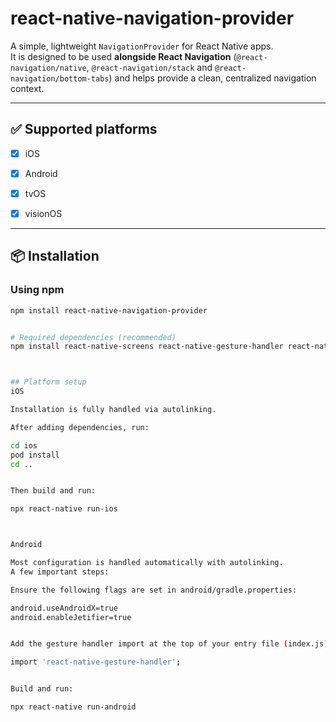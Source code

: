 # react-native-navigation-provider

A simple, lightweight `NavigationProvider` for React Native apps.  
It is designed to be used **alongside React Navigation** (`@react-navigation/native`, `@react-navigation/stack` and `@react-navigation/bottom-tabs`) and helps provide a clean, centralized navigation context.

---

## ✅ Supported platforms

- [x] iOS  
- [x] Android  
- [x] tvOS  
- [x] visionOS  


---

## 📦 Installation

### Using npm
```bash
npm install react-native-navigation-provider


# Required dependencies (recommended)
npm install react-native-screens react-native-gesture-handler react-native-reanimated



## Platform setup
iOS

Installation is fully handled via autolinking.

After adding dependencies, run:

cd ios
pod install
cd ..


Then build and run:

npx react-native run-ios



Android

Most configuration is handled automatically with autolinking.
A few important steps:

Ensure the following flags are set in android/gradle.properties:

android.useAndroidX=true
android.enableJetifier=true


Add the gesture handler import at the top of your entry file (index.js):

import 'react-native-gesture-handler';


Build and run:

npx react-native run-android